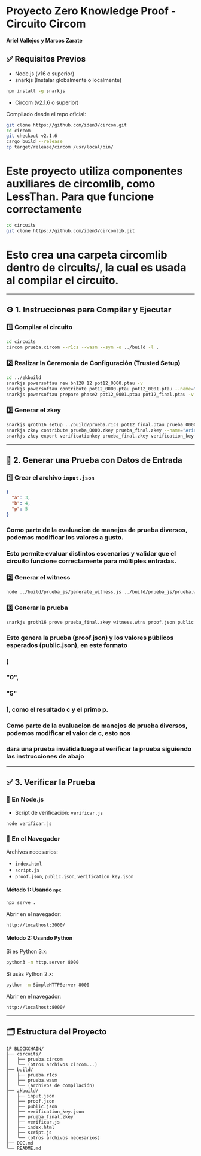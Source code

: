 # Proyecto Zero Knowledge Proof - Circuito Circom
**Ariel Vallejos y Marcos Zarate**

## ✅ Requisitos Previos

- Node.js (v16 o superior)
- snarkjs (Instalar globalmente o localmente)

```bash
npm install -g snarkjs
```

- Circom (v2.1.6 o superior)

Compilado desde el repo oficial:

```bash
git clone https://github.com/iden3/circom.git
cd circom
git checkout v2.1.6
cargo build --release
cp target/release/circom /usr/local/bin/
```

# Este proyecto utiliza componentes auxiliares de circomlib, como LessThan. Para que funcione correctamente

```bash
cd circuits
git clone https://github.com/iden3/circomlib.git
```
# Esto crea una carpeta circomlib dentro de circuits/, la cual es usada al compilar el circuito.

---

## ⚙️ 1. Instrucciones para Compilar y Ejecutar

### 1️⃣ Compilar el circuito

```bash
cd circuits
circom prueba.circom --r1cs --wasm --sym -o ../build -l .
```

### 2️⃣ Realizar la Ceremonia de Configuración (Trusted Setup)

```bash
cd ../zkbuild
snarkjs powersoftau new bn128 12 pot12_0000.ptau -v
snarkjs powersoftau contribute pot12_0000.ptau pot12_0001.ptau --name="Contribución 1" -v
snarkjs powersoftau prepare phase2 pot12_0001.ptau pot12_final.ptau -v
```

### 3️⃣ Generar el zkey

```bash
snarkjs groth16 setup ../build/prueba.r1cs pot12_final.ptau prueba_0000.zkey
snarkjs zkey contribute prueba_0000.zkey prueba_final.zkey --name="Ariel y Marcos" -v
snarkjs zkey export verificationkey prueba_final.zkey verification_key.json
```

---

## 🧪 2. Generar una Prueba con Datos de Entrada

### 1️⃣ Crear el archivo `input.json`

```json
{
  "a": 3,
  "b": 4,
  "p": 5
}
```

### Como parte de la evaluacion de manejos de prueba diversos, podemos modificar los valores a gusto.
### Esto permite evaluar distintos escenarios y validar que el circuito funcione correctamente para múltiples entradas.

### 2️⃣ Generar el witness

```bash
node ../build/prueba_js/generate_witness.js ../build/prueba_js/prueba.wasm input.json witness.wtns
```

### 3️⃣ Generar la prueba

```bash
snarkjs groth16 prove prueba_final.zkey witness.wtns proof.json public.json
```
### Esto genera la prueba (proof.json) y los valores públicos esperados (public.json), en este formato 
### [
###   "0",
###   "5"
### ], como el resultado c y el primo p.
### Como parte de la evaluacion de manejos de prueba diversos, podemos modificar el valor de c, esto nos
### dara una prueba invalida luego al verificar la prueba siguiendo las instrucciones de abajo 

---

## ✅ 3. Verificar la Prueba

### 🔹 En Node.js

- Script de verificación: `verificar.js`

```bash
node verificar.js
```

### 🔹 En el Navegador

Archivos necesarios:

- `index.html`
- `script.js`
- `proof.json`, `public.json`, `verification_key.json`

#### Método 1: Usando `npx`

```bash
npx serve .
```

Abrir en el navegador:

```
http://localhost:3000/
```

#### Método 2: Usando Python

Si es Python 3.x:

```bash
python3 -m http.server 8000
```

Si usás Python 2.x:

```bash
python -m SimpleHTTPServer 8000
```

Abrir en el navegador:

```
http://localhost:8000/
```

---

## 🗂️ Estructura del Proyecto

```
1P BLOCKCHAIN/
├── circuits/
│   ├── prueba.circom
│   └── (otros archivos circom...)
├── build/
│   ├── prueba.r1cs
│   ├── prueba.wasm
│   └── (archivos de compilación)
├── zkbuild/
│   ├── input.json
│   ├── proof.json
│   ├── public.json
│   ├── verification_key.json
│   ├── prueba_final.zkey
│   ├── verificar.js
│   ├── index.html
│   ├── script.js
│   └── (otros archivos necesarios)
├── DOC.md
└── README.md
```
